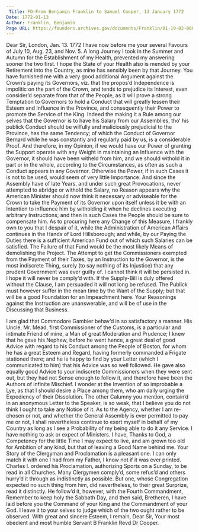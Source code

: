 ```yaml
---
 Title: FO-From Benjamin Franklin to Samuel Cooper, 13 January 1772
Date: 1772-01-13
Author: Franklin, Benjamin
Page URL: https://founders.archives.gov/documents/Franklin/01-19-02-0006
---
```


Dear Sir,
London, Jan. 13. 1772
I have now before me your several Favours of July 10, Aug. 23, and Nov. 5. A long Journey I took in the Summer and Autumn for the Establishment of my Health, prevented my answering sooner the two first. I hope the State of your Health also is mended by your Retirement into the Country, as mine has sensibly been by that Journey.
You have furnished me with a very good additional Argument against the Crown’s paying its Governors, viz. that the propos’d Independence is impolitic on the part of the Crown, and tends to prejudice its Interest, even consider’d separate from that of the People, as it will prove a strong Temptation to Governors to hold a Conduct that will greatly lessen their Esteem and Influence in the Province, and consequently their Power to promote the Service of the King. Indeed the making it a Rule among our selves that the Governor is to have his Salary from our Assemblies, tho’ his publick Conduct should be wilfully and maliciously prejudicial to the Province, has the same Tendency; of which the Conduct of Governor Bernard while he was constantly and regularly paid by us, is a considerable Proof. And therefore, in my Opinion, if we would have our Power of granting the Support operate with any Weight in maintaining an Influence with the Governor, it should have been witheld from him, and we should withold it in part or in the whole, according to the Circumstances, as often as such a Conduct appears in any Governor. Otherwise the Power, if in such Cases it is not to be used, would seem of very little Importance. And since the Assembly have of late Years, and under such great Provocations, never attempted to abridge or withold the Salary, no Reason appears why the American Minister should now think it necessary or adviseable for the Crown to take the Payment of its Governor upon itself unless it be with an Intention to influence him by witholding it when he declines executing arbitrary Instructions; and then in such Cases the People should be sure to compensate him. As to procuring here any Change of this Measure, I frankly own to you that I despair of it, while the Administration of American Affairs continues in the Hands of Lord Hillsborough; and while, by our Paying the Duties there is a sufficient American Fund out of which such Salaries can be satisfied. The Failure of that Fund would be the most likely Means of demolishing the Project.
The Attempt to get the Commissioners exempted from the Payment of their Taxes, by an Instruction to the Governor, is the most indiscrete Thing, surely (to say nothing of its Injustice) that any prudent Government was ever guilty of. I cannot think it will be persisted in. I hope it will never be comply’d with. If the Supply-Bill is duly offered without the Clause, I am persuaded it will not long be refused. The Publick must however suffer in the mean time by the Want of the Supply; but that will be a good Foundation for an Impeachment here. Your Reasonings against the Instruction are unanswerable, and will be of use in the Discussing that Business.

I am glad that Commodore Gambier behav’d in so satisfactory a manner. His Uncle, Mr. Mead, first Commissioner of the Customs, is a particular and intimate Friend of mine, a Man of great Moderation and Prudence; I knew that he gave his Nephew, before he went hence, a great deal of good Advice with regard to his Conduct among the People of Boston, for whom he has a great Esteem and Regard, having formerly commanded a Frigate stationed there; and he is happy to find by your Letter (which I communicated to him) that his Advice was so well followed. He gave also equally good Advice to your indiscrete Commissioners when they were sent out, but they had not Sense enough to follow it, and therefore have been the Authors of infinite Mischief. I wonder at the Invention of so improbable a Lye, as that I should desire a Place among them, who am daily urging the Expediency of their Dissolution. The other Calumny you mention, contain’d in an anonymous Letter to the Speaker, is so weak, that I believe you do not think I ought to take any Notice of it. As to the Agency, whether I am re-chosen or not, and whether the General Assembly is ever permitted to pay me or not, I shall nevertheless continue to exert myself in behalf of my Country as long as I see a Probability of my being able to do it any Service. I have nothing to ask or expect of Ministers. I have, Thanks to God, a Competency for the little Time I may expect to live, and am grown too old for Ambition of any kind, but that of leaving a Good Name behind me.
Your Story of the Clergyman and Proclamation is a pleasant one. I can only match it with one I had from my Father, I know not if it was ever printed. Charles I. ordered his Proclamation, authorizing Sports on a Sunday, to be read in all Churches. Many Clergymen comply’d, some refus’d and others hurry’d it through as indistinctly as possible. But one, whose Congregation expected no such thing from him, did nevertheless, to their great Surprize, read it distinctly. He follow’d it, however, with the Fourth Commandment, Remember to keep holy the Sabbath Day, and then said, Bretheren, I have laid before you the Command of your King and the Commandment of your God. I leave it to your selves to judge which of the two ought rather to be observed. With great and sincere Esteem, I remain, Dear Sir, Your most obedient and most humble Servant
B Franklin
Revd Dr Cooper.

